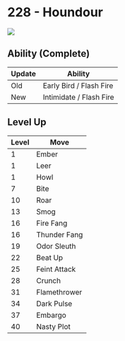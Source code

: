 # 228 - Houndour
![][228]

## Ability (Complete)

Update | Ability
---    | ---
Old    | Early Bird / Flash Fire
New    | Intimidate / Flash Fire

## Level Up

Level | Move
---   | ---
  1   | Ember
  1   | Leer
  1   | Howl
  7   | Bite
 10   | Roar
 13   | Smog
 16   | Fire Fang
 16   | Thunder Fang
 19   | Odor Sleuth
 22   | Beat Up
 25   | Feint Attack
 28   | Crunch
 31   | Flamethrower
 34   | Dark Pulse
 37   | Embargo
 40   | Nasty Plot



[228]: ../img/pokemon/228.png
